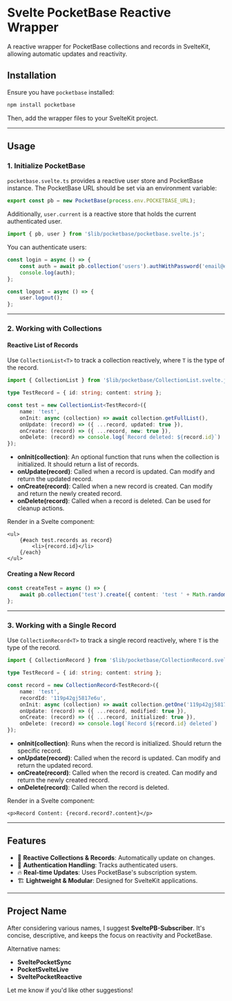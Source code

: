 # Svelte PocketBase Reactive Wrapper

A reactive wrapper for PocketBase collections and records in SvelteKit, allowing automatic updates and reactivity.

## Installation

Ensure you have `pocketbase` installed:

```sh
npm install pocketbase
```

Then, add the wrapper files to your SvelteKit project.

---

## Usage

### 1. Initialize PocketBase

`pocketbase.svelte.ts` provides a reactive user store and PocketBase instance. The PocketBase URL should be set via an environment variable:

```ts
export const pb = new PocketBase(process.env.POCKETBASE_URL);
```

Additionally, `user.current` is a reactive store that holds the current authenticated user.

```ts
import { pb, user } from '$lib/pocketbase/pocketbase.svelte.js';
```

You can authenticate users:

```ts
const login = async () => {
	const auth = await pb.collection('users').authWithPassword('email@example.com', 'password');
	console.log(auth);
};

const logout = async () => {
	user.logout();
};
```

---

### 2. Working with Collections

#### Reactive List of Records

Use `CollectionList<T>` to track a collection reactively, where `T` is the type of the record.

```ts
import { CollectionList } from '$lib/pocketbase/CollectionList.svelte.js';

type TestRecord = { id: string; content: string };

const test = new CollectionList<TestRecord>({
	name: 'test',
	onInit: async (collection) => await collection.getFullList(),
	onUpdate: (record) => ({ ...record, updated: true }),
	onCreate: (record) => ({ ...record, new: true }),
	onDelete: (record) => console.log(`Record deleted: ${record.id}`)
});
```

- **onInit(collection)**: An optional function that runs when the collection is initialized. It should return a list of records.
- **onUpdate(record)**: Called when a record is updated. Can modify and return the updated record.
- **onCreate(record)**: Called when a new record is created. Can modify and return the newly created record.
- **onDelete(record)**: Called when a record is deleted. Can be used for cleanup actions.

Render in a Svelte component:

```svelte
<ul>
	{#each test.records as record}
		<li>{record.id}</li>
	{/each}
</ul>
```

#### Creating a New Record

```ts
const createTest = async () => {
	await pb.collection('test').create({ content: 'test ' + Math.random() });
};
```

---

### 3. Working with a Single Record

Use `CollectionRecord<T>` to track a single record reactively, where `T` is the type of the record.

```ts
import { CollectionRecord } from '$lib/pocketbase/CollectionRecord.svelte.js';

type TestRecord = { id: string; content: string };

const record = new CollectionRecord<TestRecord>({
	name: 'test',
	recordId: '119p42gj5817e6u',
	onInit: async (collection) => await collection.getOne('119p42gj5817e6u'),
	onUpdate: (record) => ({ ...record, modified: true }),
	onCreate: (record) => ({ ...record, initialized: true }),
	onDelete: (record) => console.log(`Record ${record.id} deleted`)
});
```

- **onInit(collection)**: Runs when the record is initialized. Should return the specific record.
- **onUpdate(record)**: Called when the record is updated. Can modify and return the updated record.
- **onCreate(record)**: Called when the record is created. Can modify and return the newly created record.
- **onDelete(record)**: Called when the record is deleted.

Render in a Svelte component:

```svelte
<p>Record Content: {record.record?.content}</p>
```

---

## Features

- 🔄 **Reactive Collections & Records**: Automatically update on changes.
- 🔑 **Authentication Handling**: Tracks authenticated users.
- 🔥 **Real-time Updates**: Uses PocketBase's subscription system.
- 🏗 **Lightweight & Modular**: Designed for SvelteKit applications.

---

## Project Name

After considering various names, I suggest **SveltePB-Subscriber**. It's concise, descriptive, and keeps the focus on reactivity and PocketBase.

Alternative names:

- **SveltePocketSync**
- **PocketSvelteLive**
- **SveltePocketReactive**

Let me know if you'd like other suggestions!
